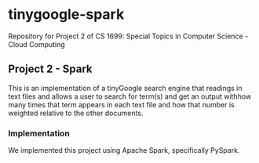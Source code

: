# tinygoogle-spark
Repository for Project 2 of CS 1699: Special Topics in Computer Science - Cloud Computing

## Project 2 - Spark

This is an implementation of a tinyGoogle search engine that readings in text files and allows a user to search for term(s) 
and get an output withhow many times that term appears in each text file and how that number is weighted relative to the
other documents. 

### Implementation
 
We implemented this project using Apache Spark, specifically PySpark.
